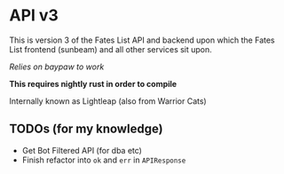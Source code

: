 # API v3

This is version 3 of the Fates List API and backend upon which the Fates List frontend (sunbeam) and all other services sit upon. 

*Relies on baypaw to work*

**This requires nightly rust in order to compile**

Internally known as Lightleap (also from Warrior Cats)

## TODOs (for my knowledge)

- Get Bot Filtered API (for dba etc)
- Finish refactor into ``ok`` and ``err`` in ``APIResponse``